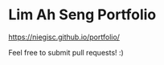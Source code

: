 # Lim Ah Seng Portfolio

https://niegisc.github.io/portfolio/

Feel free to submit pull requests! :)
